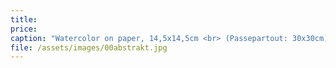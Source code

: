 ```yaml
---
title: 
price:
caption: "Watercolor on paper, 14,5x14,5cm <br> (Passepartout: 30x30cm)"
file: /assets/images/00abstrakt.jpg
---
```

